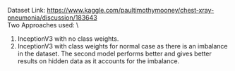 Dataset Link: https://www.kaggle.com/paultimothymooney/chest-xray-pneumonia/discussion/183643 \
Two Approaches used: \
1. InceptionV3 with no class weights.
2. InceptionV3 with class weights for normal case as there is an imbalance in the dataset. 
The second model performs better and gives better results on hidden data as it accounts for the imbalance.
